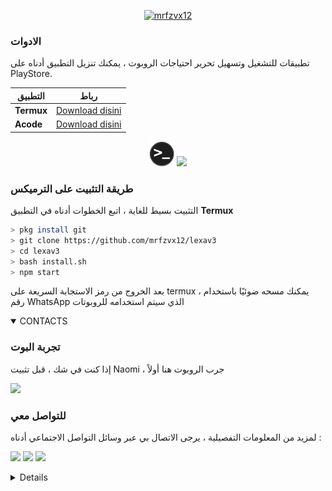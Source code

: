 <p align="center">
<a href="https://github.com/Farissami"><img title="mrfzvx12" src="https://img.shields.io/badge/github-Mrfzvx12-orange.svg?style=social&logo=github"></a>
</p>


### الادوات
تطبيقات للتشغيل وتسهيل تحرير احتياجات الروبوت ، يمكنك تنزيل التطبيق أدناه على PlayStore.

| التطبيق | رباط |
|--------|--------|
| **Termux** | [Download disini](https://play.google.com/store/apps/details?id=com.termux) |
| **Acode** | [Download disini](https://play.google.com/store/apps/details?id=com.foxdebug.acodefree) |
<p align="center">
  <div align="center">
 <code><img height="40" src="https://raw.githubusercontent.com/github/explore/80688e429a7d4ef2fca1e82350fe8e3517d3494d/topics/terminal/terminal.png"></code>
 <code><img height="40" src="https://user-images.githubusercontent.com/72728486/108440991-c9196180-7286-11eb-910e-d95691565ec8.png"></code>

  </div>
  </p>


### طريقة التثبيت على الترميكس
التثبيت بسيط للغاية ، اتبع الخطوات أدناه في التطبيق **Termux**

```bash
> pkg install git
> git clone https://github.com/mrfzvx12/lexav3
> cd lexav3
> bash install.sh
> npm start
```

بعد الخروج من رمز الاستجابة السريعة على termux ، يمكنك مسحه ضوئيًا باستخدام رقم WhatsApp الذي سيتم استخدامه للروبوتات
</details>

<details open="open">
  <summary>CONTACTS</summary>

### تجربة البوت
إذا كنت في شك ، قبل تثبيت Naomi ، جرب الروبوت هنا أولاً
<p>
<a href="https://wa.me/79630616395?text=.menu" target="blank"><img src="https://img.shields.io/badge/WhatsApp XD1 Bot v3-30302f?style=flat&logo=whatsapp" /></a>
</p>

### للتواصل معي
لمزيد من المعلومات التفصيلية ، يرجى الاتصال بي عبر وسائل التواصل الاجتماعي أدناه :

<p>
<a href="http://wa.me/966548322599" target="blank"><img src="https://img.shields.io/badge/Whatsapp-30302f?style=flat&logo=whatsapp" /></a>
<a href="http://www.instagram.com/foo.rry" target="blank"><img src="https://img.shields.io/badge/Instagram-30302f?style=flat&logo=instagram" /></a>
<a href="https://discord.gg/GQDMa3xQCA" target="blank"><img src="https://cdn.discordapp.com/attachments/855632531927728129/894186942823026768/unknown.png" /></a>
</p>

  </details>

  <details close="close">
 

